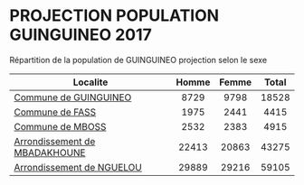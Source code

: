 # PROJECTION POPULATION GUINGUINEO 2017
	
Répartition de la population de GUINGUINEO projection selon le sexe
	
| Localite  | Homme | Femme | Total |
| --------- |:-----:|:-----:|:-----:|
| [Commune de GUINGUINEO](GUINGUINEO) | 8729 | 9798 | 18528 |
| [Commune de FASS](FASS) | 1975 | 2441 | 4415 |
| [Commune de MBOSS](MBOSS) | 2532 | 2383 | 4915 |
| [Arrondissement de MBADAKHOUNE](MBADAKHOUNE) | 22413 | 20863 | 43275 |
| [Arrondissement de NGUELOU](NGUELOU) | 29889 | 29216 | 59105 |
